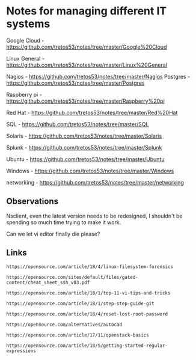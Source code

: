 # Notes for managing different IT systems

Google Cloud - https://github.com/tretos53/notes/tree/master/Google%20Cloud

Linux General - https://github.com/tretos53/notes/tree/master/Linux%20General

Nagios - https://github.com/tretos53/notes/tree/master/Nagios
Postgres - https://github.com/tretos53/notes/tree/master/Postgres

Raspberry pi - https://github.com/tretos53/notes/tree/master/Raspberry%20pi

Red Hat - https://github.com/tretos53/notes/tree/master/Red%20Hat

SQL - https://github.com/tretos53/notes/tree/master/SQL

Solaris - https://github.com/tretos53/notes/tree/master/Solaris

Splunk - https://github.com/tretos53/notes/tree/master/Splunk

Ubuntu - https://github.com/tretos53/notes/tree/master/Ubuntu

Windows - https://github.com/tretos53/notes/tree/master/Windows

networking - https://github.com/tretos53/notes/tree/master/networking


## Observations

Nsclient, even the latest version needs to be redesigned, I shouldn't be spending so much time trying to make it work.

Can we let vi editor finally die please?


## Links
```https://opensource.com/article/18/4/linux-filesystem-forensics```

```https://opensource.com/sites/default/files/gated-content/cheat_sheet_ssh_v03.pdf```

```https://opensource.com/article/18/1/top-11-vi-tips-and-tricks```

```https://opensource.com/article/18/1/step-step-guide-git```

```https://opensource.com/article/18/4/reset-lost-root-password```

```https://opensource.com/alternatives/autocad```

```https://opensource.com/article/17/11/openstack-basics```

```https://opensource.com/article/18/5/getting-started-regular-expressions```
